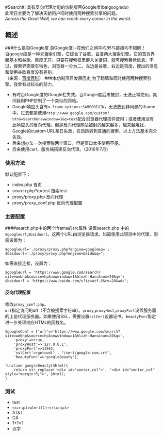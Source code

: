 #SearchIt!
具有反向代理功能的仿制版百Google度(baigoogledu)  
此项目主要为了解决天朝用户同时使用两种搜索引擎的问题。  
*Across the Great Wall, we can reach every corner in the world.*
## 概述
###什么是百Google度
百Google度--在他们之间平均85%链接均不相同！  
百google度是一种元搜索引擎，它综合了谷歌、百度两大搜索引擎。它的首页界面基本和谷歌、百度无异。只要在搜索框里键入关键词，就可搜索目标信息。不过，搜索界面很有特色，浏览器一分为二，左边是谷歌，右边是百度，搜出的信息和使用谷歌百度没有差别。  
（来源：[百度百科](http://baike.baidu.com/item/baigoogledu)）
###本仿制项目发展历史
为了翻墙和同时使用两种搜索引擎，我曾有过较长的努力。  
  
- 有时百Google度的Google栏失效。百Google度后来被封，无法正常使用。期间我用PHP仿制了一个类似的网站。  
- Google响应头含有`x-frame-options:SAMEORIGIN`，无法放到非同源的iframe中，过去都是使用`http://www.google.com/custom?btnG=Search&newwindow=1&q=test`配合浏览器代理插件使用；或者使用没有此响应头的反向代理。但是反向代理网站被封的越来越多，越来越难找，Google的custom URL某日失效，自动跳转到普通的搜索。以上方法基本完全失效。  
- 后来想办法一次搜索弹两个窗口，但是窗口太多使用不便。  
- 后来使用curl，服务端搭建反向代理。（2016年7月）  
  
### 使用方法
默认配置下：  
- index.php  首页  
- search.php?q=test 搜索test	 
- proxy/proxy.php 反向代理
- proxy/proxy_conf.php 反向代理配置

### 主要配置
####search.php中的两个iframe的src属性
设置search.php 中的`$googleurl`,`$baiduurl`。这两个URL由浏览器请求。如需使用此项目中的代理，则需设置为：

    $googleurl='./proxy/proxy.php?engine=google&q=';
    $baiduurl='./proxy/proxy.php?engine=baidu&q=';
 
如需直接连接，设置为：

    $googleurl = 'https://www.google.com/search?site=webhp&source=hp&newwindow=1&hl=zh-Hans&num=20&q=';
    $baiduurl = 'https://www.baidu.com/s?ie=utf-8&rn=20&wd=';

#### 反向代理配置
修改`proxy_conf.php`。  
`url`指定访问的url（不含被搜索字符串）。`proxy`,`proxyHost`,`proxyPort`设置服务器的上层代理服务器。如果使用SSL，需要设置`sslCert`设置证书。`beautyFunc`指定进一步处理响应HTML的函数名。

	$googleConf = ['url'=>'https://www.google.com/search?site=webhp&source=hp&newwindow=1&hl=zh-Hans&num=20&q=',
		'proxy'=>true,
		'proxyHost'=>'127.0.0.1',
		'proxyPort'=>11562,
		'sslCert'=>getcwd() . "/cert/google.com.crt",
		'beautyFunc'=>'googleBeauty'];
	
	function googleBeauty($html){
		return str_replace('<div id="center_col">', '<div id="center_col" style="margin:0;">', $html);
	}

### 测试
- test
- `<script>alert(1);</script>`
- AT&T
- C#
- 1+1=?
- 汉字